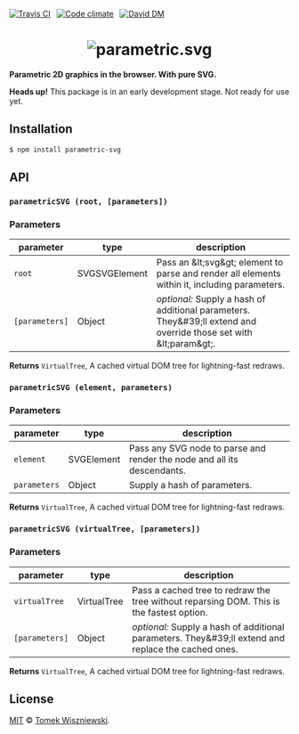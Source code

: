 [![Travis CI](https://img.shields.io/travis/parametric-svg/js/master.svg?style=flat-square)](https://travis-ci.org/parametric-svg/js)
 [![Code climate](https://img.shields.io/codeclimate/github/parametric-svg/js.svg?style=flat-square)](https://codeclimate.com/github/parametric-svg/js)
 [![David DM](https://img.shields.io/david/parametric-svg/js.svg?style=flat-square)](http://david-dm.org/parametric-svg/js)




<h1 align="center">
  <img alt="parametric.svg" src="https://rawgit.com/parametric-svg/parametric.svg/master/assets/logo.svg" />
</h1>

**Parametric 2D graphics in the browser. With pure SVG.**

**Heads up!** This package is in an early development stage. Not ready for use yet.




Installation
------------

```sh
$ npm install parametric-svg
```




API
---


### `parametricSVG (root, [parameters])`



### Parameters

| parameter      | type          | description                                                                                                         |
| -------------- | ------------- | ------------------------------------------------------------------------------------------------------------------- |
| `root`         | SVGSVGElement |   Pass an &amp;lt;svg&amp;gt; element to parse and render all elements within it, including parameters.                     |
| `[parameters]` | Object        | _optional:_   Supply a hash of additional parameters. They&amp;#39;ll extend and override those set with &amp;lt;param&amp;gt;. |



**Returns** `VirtualTree`,   A cached virtual DOM tree for lightning-fast redraws.


### `parametricSVG (element, parameters)`



### Parameters

| parameter    | type       | description                                                               |
| ------------ | ---------- | ------------------------------------------------------------------------- |
| `element`    | SVGElement |   Pass any SVG node to parse and render the node and all its descendants. |
| `parameters` | Object     |   Supply a hash of parameters.                                            |



**Returns** `VirtualTree`,   A cached virtual DOM tree for lightning-fast redraws.


### `parametricSVG (virtualTree, [parameters])`



### Parameters

| parameter      | type        | description                                                                                           |
| -------------- | ----------- | ----------------------------------------------------------------------------------------------------- |
| `virtualTree`  | VirtualTree |   Pass a cached tree to redraw the tree without reparsing DOM. This is the fastest option.            |
| `[parameters]` | Object      | _optional:_   Supply a hash of additional parameters. They&amp;#39;ll extend and replace the cached ones. |



**Returns** `VirtualTree`,   A cached virtual DOM tree for lightning-fast redraws.






License
-------

[MIT][] © [Tomek Wiszniewski][].


[MIT]: ./License.md
[Tomek Wiszniewski]: https://github.com/tomekwi
